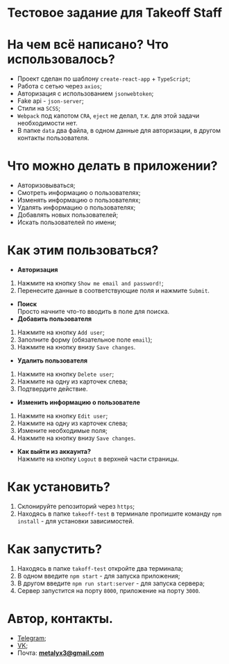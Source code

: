 # Тестовое задание для Takeoff Staff

# На чем всё написано? Что использовалось?
  - Проект сделан по шаблону `create-react-app` + `TypeScript`;
  - Работа с сетью через `axios`;
  - Авторизация с использованием `jsonwebtoken`;
  - Fake api - `json-server`;
  - Стили на `SCSS`;
  - `Webpack` под капотом `CRA`, `eject` не делал, т.к. для этой задачи необходимости нет.
  - В папке `data` два файла, в одном данные для авторизации, в другом контакты пользователя.

# Что можно делать в приложении?
  - Авторизовываться;
  - Смотреть информацию о пользователях;
  - Изменять информацию о пользователях;
  - Удалять информацию о пользователях;
  - Добавлять новых пользователей;
  - Искать пользователей по имени;

# Как этим пользоваться?
  - **Авторизация**
  1) Нажмите на кнопку `Show me email and password!`;
  2) Перенесите данные в соответствующие поля и нажмите `Submit`.
  - **Поиск**
    <br>Просто начните что-то вводить в поле для поиска.<br>
  - **Добавить пользователя**
  1) Нажмите на кнопку `Add user`;
  2) Заполните форму (обязательное поле `email`);
  3) Нажмите на кнопку внизу `Save changes`.
  - **Удалить пользователя**
  1) Нажмите на кнопку `Delete user`;
  2) Нажмите на одну из карточек слева;
  3) Подтвердите действие.
  - **Изменить информацию о пользователе**
  1) Нажмите на кнопку `Edit user`;
  2) Нажмите на одну из карточек слева;
  3) Измените необходимые поля;
  4) Нажмите на кнопку внизу `Save changes`.
  - **Как выйти из аккаунта?**
    <br>Нажмите на кнопку `Logout` в верхней части страницы.<br>

# Как установить?
  1) Склонируйте репозиторий через `https`;
  2) Находясь в папке `takeoff-test` в терминале пропишите команду `npm install` - для установки зависимостей.

# Как запустить?
  1) Находясь в папке `takoff-test` откройте два терминала;
  2) В одном введите `npm start` - для запуска приложения;
  3) В другом введите `npm run start:server` - для запуска сервера;
  4) Сервер запустится на порту `8000`, приложение на порту `3000`.

# Автор, контакты.
 - [Telegram](t.me/metalyxxx);
 - [VK](vk.com/metalyx);
 - Почта: **metalyx3@gmail.com**
 

